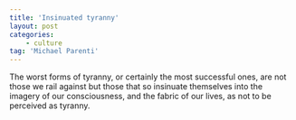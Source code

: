 ```yaml
---
title: 'Insinuated tyranny'
layout: post
categories:
    - culture
tag: 'Michael Parenti'
---
```


The worst forms of tyranny, or certainly the most successful ones, are not those we rail against but those that so insinuate themselves into the imagery of our consciousness, and the fabric of our lives, as not to be perceived as tyranny.